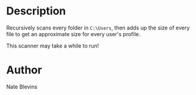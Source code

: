 # Description

Recursively scans every folder in `C:\Users`, then adds up the size of every file to get an approximate size for every user's profile.

This scanner may take a while to run!

# Author
Nate Blevins